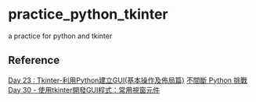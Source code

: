 # practice_python_tkinter
a practice for python and tkinter


## Reference
[Day 23 : Tkinter-利用Python建立GUI(基本操作及佈局篇)](https://ithelp.ithome.com.tw/articles/10278264?sc=hot)
[不間斷 Python 挑戰 Day 30 - 使用tkinter開發GUI程式：常用視窗元件](https://vocus.cc/article/624e6738fd89780001ae7c1e)